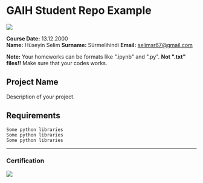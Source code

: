 # GAIH Student Repo Example
![](img/logo.png)

**Course Date:** 13.12.2000  
**Name:** Hüseyin Selim
**Surname:** Sürmelihindi
**Email:** selimsr67@gmail.com  

**Note:** Your homeworks can be formats like ".ipynb" and ".py". **Not ".txt" files!!** Make sure that your codes works.  

## Project Name
Description of your project.

## Requirements
```
Some python libraries
Some python libraries
Some python libraries
```
---

### Certification
![](img/certificate_ex.png)

